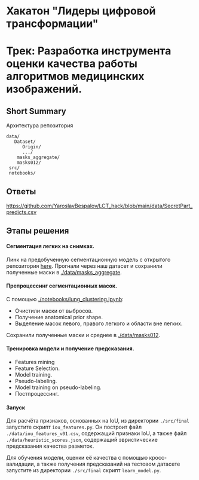 # Хакатон "Лидеры цифровой трансформации"
# Трек: Разработка инструмента оценки качества работы алгоритмов медицинских изображений.

## Short Summary


Архитектура репозитория

```
data/
   Dataset/
      Origin/
      .../
    masks_aggregate/
    masks012/
 src/
 notebooks/
```


## Ответы

https://github.com/YaroslavBespalov/LCT_hack/blob/main/data/SecretPart_predicts.csv


## Этапы решения

#### Сегментация легких на снимках.

Линк на предобученную сегментационную модель с открытого репозитория [here](https://github.com/IlliaOvcharenko/lung-segmentation). Прогнали через наш датасет и сохранили полученные маски в [./data/masks_aggregate](https://github.com/YaroslavBespalov/LCT_hack/tree/main/data/masks_aggregate).

#### Препроцессинг сегментационных масок.

С помощью [./notebooks/lung_clustering.ipynb](https://github.com/YaroslavBespalov/LCT_hack/blob/main/notebooks/lung_clustering.ipynb):

  - Очистили маски от выбросов.
  - Получение anatomical prior shape.
  - Выделение масок левого, правого легкого и области вне легких.

Сохранили полученные маски и среднее в [./data/masks012](https://github.com/YaroslavBespalov/LCT_hack/tree/main/data/masks012).

#### Тренировка модели и получение предсказания.

  - Features mining
  - Feature Selection.
  - Model training.
  - Pseudo-labeling.
  - Model training on pseudo-labeling.
  - Постпроцессинг.
  
#### Запуск

Для расчёта признаков, основанных на IoU, из директории `./src/final` запустите скрипт `iou_features.py`. Он построит файл `./data/iou_features_v01.csv`, содержащий признаки IoU, а также файл `./data/heuristic_scores.json`, содержащий эвристические предсказания качества разметок.

Для обучения модели, оценки её качества с помощью кросс-валидации, а также получения предсказаний на тестовом датасете запустите из директории `./src/final` скрипт `learn_model.py`. 
